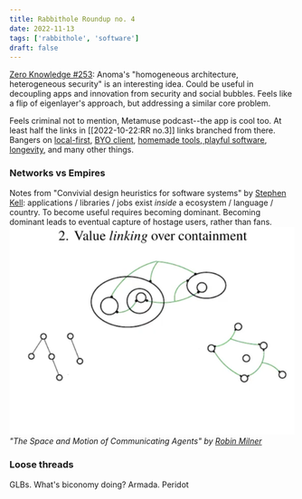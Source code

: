 ```yaml
---
title: Rabbithole Roundup no. 4
date: 2022-11-13
tags: ['rabbithole', 'software']
draft: false
---
```

[Zero Knowledge #253](https://zeroknowledge.fm/253-2/): Anoma's "homogeneous architecture, heterogeneous security" is an interesting idea. Could be useful in decoupling apps and innovation from security and social bubbles. Feels like a flip of eigenlayer's approach, but addressing a similar core problem.

Feels criminal not to mention, Metamuse podcast--the app is cool too. At least half the links in [[2022-10-22:RR no.3]] links branched from there. Bangers on [local-first](https://museapp.com/podcast/41-local-first-software/), [BYO client](https://museapp.com/podcast/34-bring-your-own-client/), [homemade tools](https://museapp.com/podcast/42-self-made-tools/),[ playful software](https://museapp.com/podcast/27-playful-software/), [longevity](https://museapp.com/podcast/49-software-longevity/), and many other things.

### Networks vs Empires 
Notes from "Convivial design heuristics for software systems" by [Stephen Kell](https://www.humprog.org/~stephen/): applications / libraries / jobs exist _inside_ a ecosystem / language / country. To become useful requires becoming dominant. Becoming dominant leads to eventual capture of hostage users, rather than fans. ![three graphs](../assets/linking-over-containment.png)
*"The Space and Motion of Communicating Agents" by [Robin Milner](https://cl.cam.ac.uk/archive/rm135/uam-theme.html)*


### Loose threads
GLBs. What's biconomy doing? Armada. Peridot
